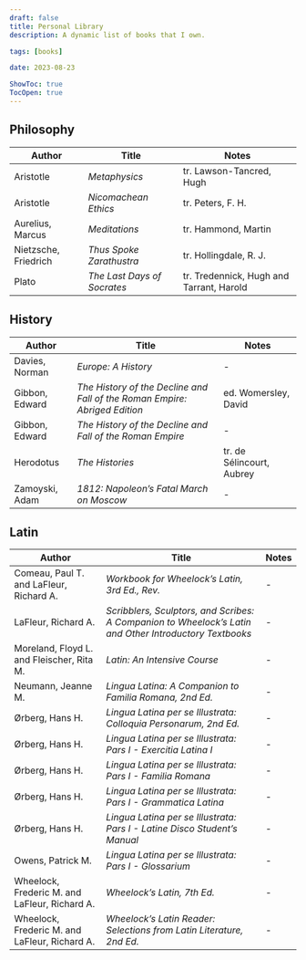 ```yaml
---
draft: false
title: Personal Library
description: A dynamic list of books that I own.

tags: [books]

date: 2023-08-23

ShowToc: true
TocOpen: true
---
```


## Philosophy

| Author | Title | Notes |
| - | - | - |
| Aristotle | *Metaphysics* | tr. Lawson-Tancred, Hugh |
| Aristotle | *Nicomachean Ethics* | tr. Peters, F. H. |
| Aurelius, Marcus | *Meditations* | tr. Hammond, Martin |
| Nietzsche, Friedrich | *Thus Spoke Zarathustra* | tr. Hollingdale, R. J. |
| Plato | *The Last Days of Socrates* | tr. Tredennick, Hugh and Tarrant, Harold |

## History

| Author | Title | Notes |
| - | - | - |
| Davies, Norman | *Europe: A History* | - |
| Gibbon, Edward | *The History of the Decline and Fall of the Roman Empire: Abriged Edition* | ed. Womersley, David |
| Gibbon, Edward | *The History of the Decline and Fall of the Roman Empire* | - |
| Herodotus | *The Histories* | tr. de Sélincourt, Aubrey |
| Zamoyski, Adam | *1812: Napoleon’s Fatal March on Moscow* | - |

## Latin

| Author | Title | Notes |
| - | - | - |
| Comeau, Paul T. and LaFleur, Richard A. | *Workbook for Wheelock’s Latin, 3rd Ed., Rev.* | - |
| LaFleur, Richard A. | *Scribblers, Sculptors, and Scribes: A Companion to Wheelock’s Latin and Other Introductory Textbooks* | - |
| Moreland, Floyd L. and Fleischer, Rita M. | *Latin: An Intensive Course* | - |
| Neumann, Jeanne M. | *Lingua Latina: A Companion to Familia Romana, 2nd Ed.* | - |
| Ørberg, Hans H. | *Lingua Latina per se Illustrata: Colloquia Personarum, 2nd Ed.* | - |
| Ørberg, Hans H. | *Lingua Latina per se Illustrata: Pars I - Exercitia Latina I* | - |
| Ørberg, Hans H. | *Lingua Latina per se Illustrata: Pars I - Familia Romana* | - |
| Ørberg, Hans H. | *Lingua Latina per se Illustrata: Pars I - Grammatica Latina* | - |
| Ørberg, Hans H. | *Lingua Latina per se Illustrata: Pars I - Latine Disco Student’s Manual* | - |
| Owens, Patrick M. | *Lingua Latina per se Illustrata: Pars I - Glossarium* | - |
| Wheelock, Frederic M. and LaFleur, Richard A. | *Wheelock’s Latin, 7th Ed.*  | - |
| Wheelock, Frederic M. and LaFleur, Richard A. | *Wheelock’s Latin Reader: Selections from Latin Literature, 2nd Ed.*  | - |
